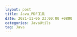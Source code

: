 ```yaml
---
layout: post
title: Java_PDF工具
date: 2021-11-06 23:00:00 +0800
categories: JavaUtils
tag: Java
---
```

